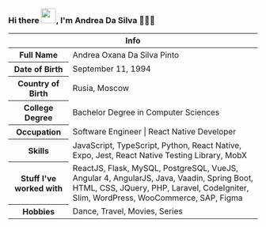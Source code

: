 ### Hi there <img src="https://raw.githubusercontent.com/MartinHeinz/MartinHeinz/master/wave.gif" width="30px">, I'm Andrea Da Silva 👩🏽‍💻

<table>
<thead>
<tr>
<th colspan="2">Info</th>
</tr>
</thead>
<tbody>
<tr><th scope='row'>Full Name</th><td>Andrea Oxana Da Silva Pinto</td></tr>
<tr><th scope='row'>Date of Birth</th><td><time datetime="1994-09-11">September 11, 1994</time></td></tr>
<tr><th scope='row'>Country of Birth</th><td>Rusia, Moscow</td></tr>
<tr><th scope='row'>College Degree</th><td>Bachelor Degree in Computer Sciences</td></tr>
<tr><th scope='row'>Occupation</th><td>Software Engineer | React Native Developer</td></tr>
<tr><th scope='row'>Skills</th><td>JavaScript, TypeScript, Python, React Native, Expo, Jest, React Native Testing Library, MobX</td></tr>
<tr><th scope='row'>Stuff I've worked with</th><td>ReactJS, Flask, MySQL, PostgreSQL, VueJS, Angular 4, AngularJS, Java, Vaadin, Spring Boot, HTML, CSS, JQuery, PHP, Laravel, CodeIgniter, Slim, WordPress, WooCommerce, SAP, Figma</td></tr>
<tr><th scope='row'>Hobbies</th><td>Dance, Travel, Movies, Series</td></tr>
</tbody>
</table>
<!--
**andreaintech/andreaintech** is a ✨ _special_ ✨ repository because its `README.md` (this file) appears on your GitHub profile.

Here are some ideas to get you started:

- 🔭 I’m currently working on ...
- 🌱 I’m currently learning ...
- 👯 I’m looking to collaborate on ...
- 🤔 I’m looking for help with ...
- 💬 Ask me about ...
- 📫 How to reach me: ...
- 😄 Pronouns: ...
- ⚡ Fun fact: ...
-->
